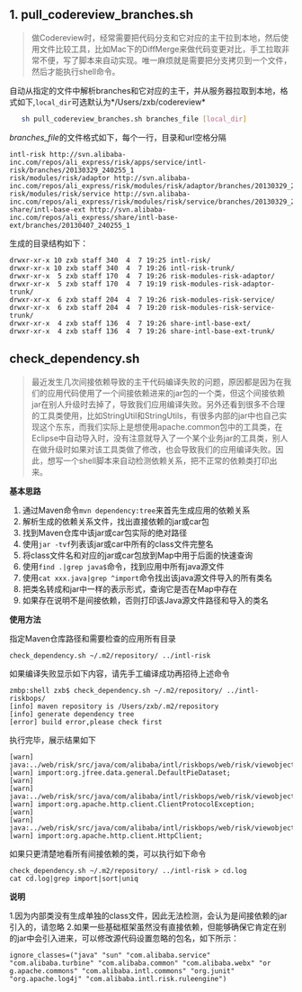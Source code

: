## 1. pull_codereview_branches.sh
>做Codereview时，经常需要把代码分支和它对应的主干拉到本地，然后使用文件比较工具，比如Mac下的DiffMerge来做代码变更对比，手工拉取非常不便，写了脚本来自动实现。唯一麻烦就是需要把分支拷贝到一个文件，然后才能执行shell命令。

自动从指定的文件中解析branches和它对应的主干，并从服务器拉取到本地，格式如下,`local_dir`可选默认为*/Users/zxb/codereview*
```bash
   sh pull_codereview_branches.sh branches_file [local_dir]
```
*branches_file*的文件格式如下，每个一行，目录和url空格分隔
```
intl-risk http://svn.alibaba-inc.com/repos/ali_express/risk/apps/service/intl-risk/branches/20130329_240255_1
risk/modules/risk/adaptor http://svn.alibaba-inc.com/repos/ali_express/risk/modules/risk/adaptor/branches/20130329_240255_1
risk/modules/risk/service http://svn.alibaba-inc.com/repos/ali_express/risk/modules/risk/service/branches/20130329_240255_1
share/intl-base-ext http://svn.alibaba-inc.com/repos/ali_express/share/intl-base-ext/branches/20130407_240255_1
```
生成的目录结构如下：
```
drwxr-xr-x 10 zxb staff 340  4  7 19:25 intl-risk/
drwxr-xr-x 10 zxb staff 340  4  7 19:26 intl-risk-trunk/
drwxr-xr-x  5 zxb staff 170  4  7 19:26 risk-modules-risk-adaptor/
drwxr-xr-x  5 zxb staff 170  4  7 19:19 risk-modules-risk-adaptor-trunk/
drwxr-xr-x  6 zxb staff 204  4  7 19:26 risk-modules-risk-service/
drwxr-xr-x  6 zxb staff 204  4  7 19:20 risk-modules-risk-service-trunk/
drwxr-xr-x  4 zxb staff 136  4  7 19:26 share-intl-base-ext/
drwxr-xr-x  4 zxb staff 136  4  7 19:26 share-intl-base-ext-trunk/
```

## check_dependency.sh
>最近发生几次间接依赖导致的主干代码编译失败的问题，原因都是因为在我们的应用代码使用了一个间接依赖进来的jar包的一个类，但这个间接依赖jar在别人升级时去掉了，导致我们应用编译失败。另外还看到很多不合理的工具类使用，比如StringUtil和StringUtils，有很多内部的jar中也自己实现这个东东，而我们实际上是想使用apache.common包中的工具类，在Eclipse中自动导入时，没有注意就导入了一个某个业务jar的工具类，别人在做升级时如果对该工具类做了修改，也会导致我们的应用编译失败。因此，想写一个shell脚本来自动检测依赖关系，把不正常的依赖类打印出来。

**基本思路**

1. 通过Maven命令`mvn dependency:tree`来首先生成应用的依赖关系
2. 解析生成的依赖关系文件，找出直接依赖的jar或car包
3. 找到Maven仓库中该jar或car包实际的绝对路径
4. 使用`jar -tvf`列表该jar或car中所有的class文件完整名
5. 将class文件名和对应的jar或car包放到Map中用于后面的快速查询
6. 使用`find .|grep java$`命令，找到应用中所有java源文件
7. 使用`cat xxx.java|grep ^import`命令找出该java源文件导入的所有类名
8. 把类名转成和jar中一样的表示形式，查询它是否在Map中存在
9. 如果存在说明不是间接依赖，否则打印该Java源文件路径和导入的类名

**使用方法**

指定Maven仓库路径和需要检查的应用所有目录
```
check_dependency.sh ~/.m2/repository/ ../intl-risk
```
如果编译失败显示如下内容，请先手工编译成功再招待上述命令
```
zmbp:shell zxb$ check_dependency.sh ~/.m2/repository/ ../intl-riskbops/
[info] maven repository is /Users/zxb/.m2/repository
[info] generate dependency tree
[error] build error,please check first
```
执行完毕，展示结果如下
```
[warn] java:../web/risk/src/java/com/alibaba/intl/riskbops/web/risk/viewobject/index/IndexVO.java
[warn] import:org.jfree.data.general.DefaultPieDataset;
[warn] 
[warn] java:../web/risk/src/java/com/alibaba/intl/riskbops/web/risk/viewobject/module/ObjectBinding.java
[warn] import:org.apache.http.client.ClientProtocolException;
[warn] 
[warn] java:../web/risk/src/java/com/alibaba/intl/riskbops/web/risk/viewobject/module/ObjectBinding.java
[warn] import:org.apache.http.client.HttpClient;
```
如果只更清楚地看所有间接依赖的类，可以执行如下命令
```
check_dependency.sh ~/.m2/repository/ ../intl-risk > cd.log
cat cd.log|grep import|sort|uniq
```

**说明**

1.因为内部类没有生成单独的class文件，因此无法检测，会认为是间接依赖的jar引入的，请忽略
2.如果一些基础框架虽然没有直接依赖，但能够确保它肯定在别的jar中会引入进来，可以修改源代码设置忽略的包名，如下所示：
```
ignore_classes=("java" "sun" "com.alibaba.service" "com.alibaba.turbine" "com.alibaba.common" "com.alibaba.webx" "or    g.apache.commons" "com.alibaba.intl.commons" "org.junit" "org.apache.log4j" "com.alibaba.intl.risk.ruleengine")
```

 

